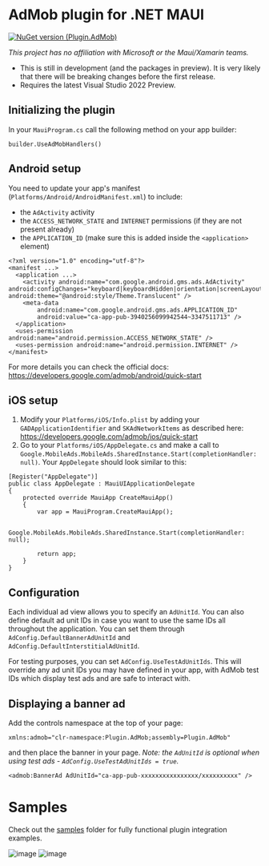 # AdMob plugin for .NET MAUI

[![NuGet version (Plugin.AdMob)](https://img.shields.io/nuget/v/Plugin.AdMob.svg?style=flat-square)](https://www.nuget.org/packages/Plugin.AdMob/)

*This project has no affiliation with Microsoft or the Maui/Xamarin teams.*

* This is still in development (and the packages in preview). It is very likely that there will be breaking changes before the first release.
* Requires the latest Visual Studio 2022 Preview. 

## Initializing the plugin

In your `MauiProgram.cs` call the following method on your app builder:

```
builder.UseAdMobHandlers()
```

## Android setup

You need to update your app's manifest (`Platforms/Android/AndroidManifest.xml`) to include:
- the `AdActivity` activity
- the `ACCESS_NETWORK_STATE` and `INTERNET` permissions (if they are not present already)
- the `APPLICATION_ID` (make sure this is added inside the `<application>` element)

```
<?xml version="1.0" encoding="utf-8"?>
<manifest ...>
  <application ...>
    <activity android:name="com.google.android.gms.ads.AdActivity" android:configChanges="keyboard|keyboardHidden|orientation|screenLayout|uiMode|screenSize|smallestScreenSize" android:theme="@android:style/Theme.Translucent" />
    <meta-data
    	android:name="com.google.android.gms.ads.APPLICATION_ID"
    	android:value="ca-app-pub-3940256099942544~3347511713" />
  </application>
  <uses-permission android:name="android.permission.ACCESS_NETWORK_STATE" />
  <uses-permission android:name="android.permission.INTERNET" />
</manifest>
```
For more details you can check the official docs: https://developers.google.com/admob/android/quick-start

## iOS setup

1. Modify your `Platforms/iOS/Info.plist` by adding your `GADApplicationIdentifier` and `SKAdNetworkItems` as described here: https://developers.google.com/admob/ios/quick-start
2. Go to your `Platforms/iOS/AppDelegate.cs` and make a call to `Google.MobileAds.MobileAds.SharedInstance.Start(completionHandler: null)`. Your `AppDelegate` should look similar to this:
```
[Register("AppDelegate")]
public class AppDelegate : MauiUIApplicationDelegate
{
    protected override MauiApp CreateMauiApp()
    {
        var app = MauiProgram.CreateMauiApp();

        Google.MobileAds.MobileAds.SharedInstance.Start(completionHandler: null);

        return app;
    }
}
```

## Configuration

Each individual ad view allows you to specify an `AdUnitId`. 
You can also define default ad unit IDs in case you want to use the same IDs all throughout the application. You can set them through `AdConfig.DefaultBannerAdUnitId` and `AdConfig.DefaultInterstitialAdUnitId`.

For testing purposes, you can set `AdConfig.UseTestAdUnitIds`. This will override any ad unit IDs you may have defined in your app, with AdMob test IDs which display test ads and are safe to interact with.

## Displaying a banner ad

Add the controls namespace at the top of your page:

```
xmlns:admob="clr-namespace:Plugin.AdMob;assembly=Plugin.AdMob"
```

and then place the banner in your page. *Note: the `AdUnitId` is optional when using test ads - `AdConfig.UseTestAdUnitIds = true`.*

```
<admob:BannerAd AdUnitId="ca-app-pub-xxxxxxxxxxxxxxxx/xxxxxxxxxx" />
```

# Samples

Check out the [samples](https://github.com/marius-bughiu/Plugin.AdMob/tree/main/samples/Samples) folder for fully functional plugin integration examples.

![image](https://github.com/marius-bughiu/Plugin.AdMob/assets/11870708/f95ad204-8366-4a6d-81e8-2c46bf06cd2c)
![image](https://github.com/marius-bughiu/Plugin.AdMob/assets/11870708/50bda781-0d5a-43b4-9ee8-ecc9fc62444a)

